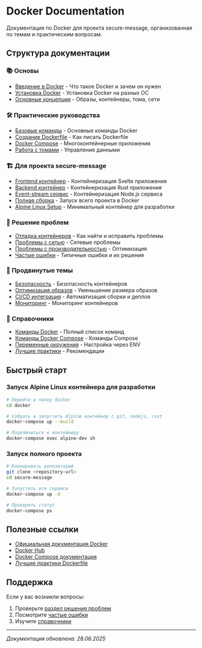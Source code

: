 # Docker Documentation

Документация по Docker для проекта secure-message, организованная по темам и практическим вопросам.

## Структура документации

### 📚 Основы
- [Введение в Docker](./basics/introduction.md) - Что такое Docker и зачем он нужен
- [Установка Docker](./basics/installation.md) - Установка Docker на разных ОС
- [Основные концепции](./basics/concepts.md) - Образы, контейнеры, тома, сети

### 🛠️ Практические руководства
- [Базовые команды](./guides/basic-commands.md) - Основные команды Docker
- [Создание Dockerfile](./guides/dockerfile.md) - Как писать Dockerfile
- [Docker Compose](./guides/docker-compose.md) - Многоконтейнерные приложения
- [Работа с томами](./guides/volumes.md) - Управление данными

### 🏗️ Для проекта secure-message
- [Frontend контейнер](./project/frontend.md) - Контейнеризация Svelte приложения
- [Backend контейнер](./project/backend.md) - Контейнеризация Rust приложения
- [Event-stream сервис](./project/event-stream.md) - Контейнеризация Node.js сервиса
- [Полная сборка](./project/full-setup.md) - Запуск всего проекта в Docker
- [Alpine Linux Setup](./alpine-setup.md) - Минимальный контейнер для разработки

### 🔧 Решение проблем
- [Отладка контейнеров](./troubleshooting/debugging.md) - Как найти и исправить проблемы
- [Проблемы с сетью](./troubleshooting/networking.md) - Сетевые проблемы
- [Проблемы с производительностью](./troubleshooting/performance.md) - Оптимизация
- [Частые ошибки](./troubleshooting/common-errors.md) - Типичные ошибки и их решения

### 🚀 Продвинутые темы
- [Безопасность](./advanced/security.md) - Безопасность контейнеров
- [Оптимизация образов](./advanced/optimization.md) - Уменьшение размера образов
- [CI/CD интеграция](./advanced/cicd.md) - Автоматизация сборки и деплоя
- [Мониторинг](./advanced/monitoring.md) - Мониторинг контейнеров

### 📖 Справочники
- [Команды Docker](./reference/docker-commands.md) - Полный список команд
- [Команды Docker Compose](./reference/compose-commands.md) - Команды Compose
- [Переменные окружения](./reference/environment-vars.md) - Настройка через ENV
- [Лучшие практики](./reference/best-practices.md) - Рекомендации

## Быстрый старт

### Запуск Alpine Linux контейнера для разработки

```bash
# Перейти в папку docker
cd docker

# Собрать и запустить Alpine контейнер с git, nodejs, rust
docker-compose up --build

# Подключиться к контейнеру
docker-compose exec alpine-dev sh
```

### Запуск полного проекта

```bash
# Клонировать репозиторий
git clone <repository-url>
cd secure-message

# Запустить все сервисы
docker-compose up -d

# Проверить статус
docker-compose ps
```

## Полезные ссылки

- [Официальная документация Docker](https://docs.docker.com/)
- [Docker Hub](https://hub.docker.com/)
- [Docker Compose документация](https://docs.docker.com/compose/)
- [Лучшие практики Dockerfile](https://docs.docker.com/develop/dev-best-practices/)

## Поддержка

Если у вас возникли вопросы:
1. Проверьте [раздел решения проблем](./troubleshooting/)
2. Посмотрите [частые ошибки](./troubleshooting/common-errors.md)
3. Изучите [справочники](./reference/)

---

*Документация обновлена: 28.06.2025*
